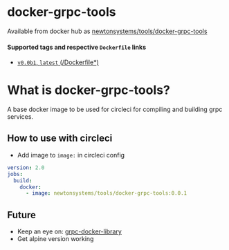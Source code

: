 # docker-grpc-tools

Available from docker hub as [newtonsystems/tools/docker-grpc-tools](https://hub.docker.com/r/newtonsystems/tools/docker-grpc-tools)

#### Supported tags and respective `Dockerfile` links

-    [`v0.0b1`, `latest` (/Dockerfile*)](https://github.com/newtonsystems/devops/tools/docker-grpc-tools/blob/master/Dockerfile)

# What is docker-grpc-tools?

A base docker image to be used for circleci for compiling and building grpc services.


## How to use with circleci

- Add image to `image:` in circleci config

``` yml
version: 2.0
jobs:
  build:
    docker:
      - image: newtonsystems/tools/docker-grpc-tools:0.0.1
```

## Future

- Keep an eye on: [grpc-docker-library](https://github.com/grpc/grpc-docker-library/tree/master/1.0)
- Get alpine version working